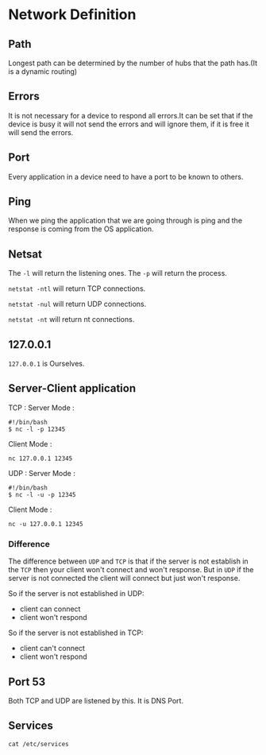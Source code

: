 # Network Definition
## Path
Longest path can be determined by the number of hubs that the path has.(It is a dynamic routing)

## Errors
It is not necessary for a device to respond all errors.It can be set that if the device is busy it will not send the errors and will ignore them, if it is free it will send the errors.

## Port
Every application in a device need to have a port to be known to others.

## Ping
When we ping the application that we are going through is ping and the response is coming from the OS application.

## Netsat
The ```-l``` will return the listening ones.
The ```-p``` will return the process.

```netstat -ntl``` will return TCP connections.

```netstat -nul``` will return UDP connections.

```netstat -nt``` will return nt connections.

## 127.0.0.1
```127.0.0.1``` is Ourselves.

## Server-Client application

TCP :
Server Mode : 
~~~consoleszzc fdsffdsssdfcx 
#!/bin/bash
$ nc -l -p 12345
~~~

Client Mode : 
~~~
nc 127.0.0.1 12345
~~~

UDP :
Server Mode : 
~~~consoleszzc fdsffdsssdfcx 
#!/bin/bash
$ nc -l -u -p 12345
~~~

Client Mode : 
~~~
nc -u 127.0.0.1 12345
~~~

### Difference
The difference between ```UDP``` and ```TCP``` is that if the server is not establish in the ```TCP``` then your client won't connect and won't response. But in ```UDP``` if the server is not connected the client will connect but just won't response.

So if the server is not established in UDP:
* client can connect
* client won't respond

So if the server is not established in TCP:
* client can't connect
* client won't respond

## Port 53
Both TCP and UDP are listened by this. It is DNS Port.

## Services
~~~
cat /etc/services
~~~

